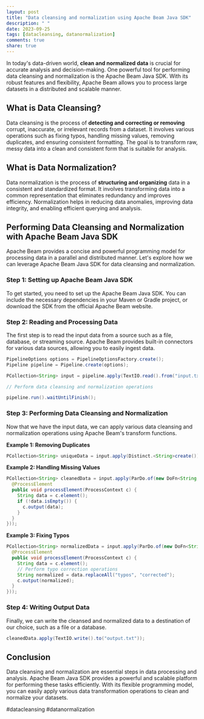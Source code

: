 ```yaml
---
layout: post
title: "Data cleansing and normalization using Apache Beam Java SDK"
description: " "
date: 2023-09-25
tags: [datacleansing, datanormalization]
comments: true
share: true
---
```


In today's data-driven world, **clean and normalized data** is crucial for accurate analysis and decision-making. One powerful tool for performing data cleansing and normalization is the Apache Beam Java SDK. With its robust features and flexibility, Apache Beam allows you to process large datasets in a distributed and scalable manner.

## What is Data Cleansing?

Data cleansing is the process of **detecting and correcting or removing** corrupt, inaccurate, or irrelevant records from a dataset. It involves various operations such as fixing typos, handling missing values, removing duplicates, and ensuring consistent formatting. The goal is to transform raw, messy data into a clean and consistent form that is suitable for analysis.

## What is Data Normalization?

Data normalization is the process of **structuring and organizing** data in a consistent and standardized format. It involves transforming data into a common representation that eliminates redundancy and improves efficiency. Normalization helps in reducing data anomalies, improving data integrity, and enabling efficient querying and analysis.

## Performing Data Cleansing and Normalization with Apache Beam Java SDK

Apache Beam provides a concise and powerful programming model for processing data in a parallel and distributed manner. Let's explore how we can leverage Apache Beam Java SDK for data cleansing and normalization.

### Step 1: Setting up Apache Beam Java SDK

To get started, you need to set up the Apache Beam Java SDK. You can include the necessary dependencies in your Maven or Gradle project, or download the SDK from the official Apache Beam website.

### Step 2: Reading and Processing Data

The first step is to read the input data from a source such as a file, database, or streaming source. Apache Beam provides built-in connectors for various data sources, allowing you to easily ingest data.

```java
PipelineOptions options = PipelineOptionsFactory.create();
Pipeline pipeline = Pipeline.create(options);

PCollection<String> input = pipeline.apply(TextIO.read().from("input.txt"));

// Perform data cleansing and normalization operations

pipeline.run().waitUntilFinish();
```

### Step 3: Performing Data Cleansing and Normalization

Now that we have the input data, we can apply various data cleansing and normalization operations using Apache Beam's transform functions.

**Example 1: Removing Duplicates**

```java
PCollection<String> uniqueData = input.apply(Distinct.<String>create());
```

**Example 2: Handling Missing Values**

```java
PCollection<String> cleanedData = input.apply(ParDo.of(new DoFn<String, String>() {
  @ProcessElement
  public void processElement(ProcessContext c) {
    String data = c.element();
    if (!data.isEmpty()) {
      c.output(data);
    }
  }
}));
```

**Example 3: Fixing Typos**

```java
PCollection<String> normalizedData = input.apply(ParDo.of(new DoFn<String, String>() {
  @ProcessElement
  public void processElement(ProcessContext c) {
    String data = c.element();
    // Perform typo correction operations
    String normalized = data.replaceAll("typos", "corrected");
    c.output(normalized);
  }
}));
```

### Step 4: Writing Output Data

Finally, we can write the cleansed and normalized data to a destination of our choice, such as a file or a database.

```java
cleanedData.apply(TextIO.write().to("output.txt"));
```

## Conclusion

Data cleansing and normalization are essential steps in data processing and analysis. Apache Beam Java SDK provides a powerful and scalable platform for performing these tasks efficiently. With its flexible programming model, you can easily apply various data transformation operations to clean and normalize your datasets.

#datacleansing #datanormalization
